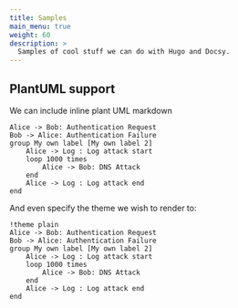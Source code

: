 ```yaml
---
title: Samples
main_menu: true
weight: 60
description: >
  Samples of cool stuff we can do with Hugo and Docsy.
---
```


## PlantUML support

We can include inline plant UML markdown

```plantuml
Alice -> Bob: Authentication Request
Bob -> Alice: Authentication Failure
group My own label [My own label 2]
    Alice -> Log : Log attack start
    loop 1000 times
        Alice -> Bob: DNS Attack
    end
    Alice -> Log : Log attack end
end
```

And even specify the theme we wish to render to:

```plantuml
!theme plain
Alice -> Bob: Authentication Request
Bob -> Alice: Authentication Failure
group My own label [My own label 2]
    Alice -> Log : Log attack start
    loop 1000 times
        Alice -> Bob: DNS Attack
    end
    Alice -> Log : Log attack end
end
```
